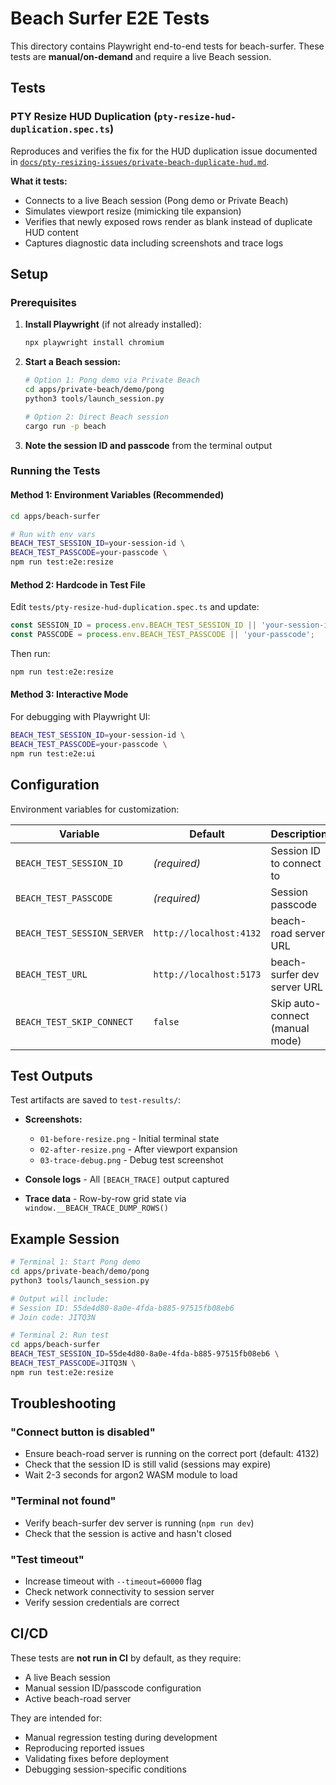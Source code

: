 # Beach Surfer E2E Tests

This directory contains Playwright end-to-end tests for beach-surfer. These tests are **manual/on-demand** and require a live Beach session.

## Tests

### PTY Resize HUD Duplication (`pty-resize-hud-duplication.spec.ts`)

Reproduces and verifies the fix for the HUD duplication issue documented in [`docs/pty-resizing-issues/private-beach-duplicate-hud.md`](../../../docs/pty-resizing-issues/private-beach-duplicate-hud.md).

**What it tests:**
- Connects to a live Beach session (Pong demo or Private Beach)
- Simulates viewport resize (mimicking tile expansion)
- Verifies that newly exposed rows render as blank instead of duplicate HUD content
- Captures diagnostic data including screenshots and trace logs

## Setup

### Prerequisites

1. **Install Playwright** (if not already installed):
   ```bash
   npx playwright install chromium
   ```

2. **Start a Beach session:**
   ```bash
   # Option 1: Pong demo via Private Beach
   cd apps/private-beach/demo/pong
   python3 tools/launch_session.py

   # Option 2: Direct Beach session
   cargo run -p beach
   ```

3. **Note the session ID and passcode** from the terminal output

### Running the Tests

#### Method 1: Environment Variables (Recommended)

```bash
cd apps/beach-surfer

# Run with env vars
BEACH_TEST_SESSION_ID=your-session-id \
BEACH_TEST_PASSCODE=your-passcode \
npm run test:e2e:resize
```

#### Method 2: Hardcode in Test File

Edit `tests/pty-resize-hud-duplication.spec.ts` and update:
```typescript
const SESSION_ID = process.env.BEACH_TEST_SESSION_ID || 'your-session-id';
const PASSCODE = process.env.BEACH_TEST_PASSCODE || 'your-passcode';
```

Then run:
```bash
npm run test:e2e:resize
```

#### Method 3: Interactive Mode

For debugging with Playwright UI:
```bash
BEACH_TEST_SESSION_ID=your-session-id \
BEACH_TEST_PASSCODE=your-passcode \
npm run test:e2e:ui
```

## Configuration

Environment variables for customization:

| Variable | Default | Description |
|----------|---------|-------------|
| `BEACH_TEST_SESSION_ID` | _(required)_ | Session ID to connect to |
| `BEACH_TEST_PASSCODE` | _(required)_ | Session passcode |
| `BEACH_TEST_SESSION_SERVER` | `http://localhost:4132` | beach-road server URL |
| `BEACH_TEST_URL` | `http://localhost:5173` | beach-surfer dev server URL |
| `BEACH_TEST_SKIP_CONNECT` | `false` | Skip auto-connect (manual mode) |

## Test Outputs

Test artifacts are saved to `test-results/`:

- **Screenshots:**
  - `01-before-resize.png` - Initial terminal state
  - `02-after-resize.png` - After viewport expansion
  - `03-trace-debug.png` - Debug test screenshot

- **Console logs** - All `[BEACH_TRACE]` output captured
- **Trace data** - Row-by-row grid state via `window.__BEACH_TRACE_DUMP_ROWS()`

## Example Session

```bash
# Terminal 1: Start Pong demo
cd apps/private-beach/demo/pong
python3 tools/launch_session.py

# Output will include:
# Session ID: 55de4d80-8a0e-4fda-b885-97515fb08eb6
# Join code: JITQ3N

# Terminal 2: Run test
cd apps/beach-surfer
BEACH_TEST_SESSION_ID=55de4d80-8a0e-4fda-b885-97515fb08eb6 \
BEACH_TEST_PASSCODE=JITQ3N \
npm run test:e2e:resize
```

## Troubleshooting

### "Connect button is disabled"
- Ensure beach-road server is running on the correct port (default: 4132)
- Check that the session ID is still valid (sessions may expire)
- Wait 2-3 seconds for argon2 WASM module to load

### "Terminal not found"
- Verify beach-surfer dev server is running (`npm run dev`)
- Check that the session is active and hasn't closed

### "Test timeout"
- Increase timeout with `--timeout=60000` flag
- Check network connectivity to session server
- Verify session credentials are correct

## CI/CD

These tests are **not run in CI** by default, as they require:
- A live Beach session
- Manual session ID/passcode configuration
- Active beach-road server

They are intended for:
- Manual regression testing during development
- Reproducing reported issues
- Validating fixes before deployment
- Debugging session-specific conditions
